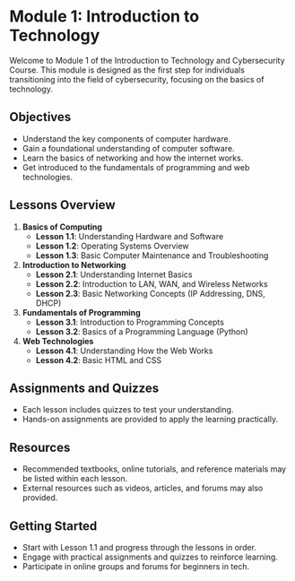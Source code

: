 # Module 1: Introduction to Technology

Welcome to Module 1 of the Introduction to Technology and Cybersecurity Course. This module is designed as the first step for individuals transitioning into the field of cybersecurity, focusing on the basics of technology.

## Objectives
- Understand the key components of computer hardware.
- Gain a foundational understanding of computer software.
- Learn the basics of networking and how the internet works.
- Get introduced to the fundamentals of programming and web technologies.

## Lessons Overview
1. **Basics of Computing**
   - **Lesson 1.1**: Understanding Hardware and Software
   - **Lesson 1.2**: Operating Systems Overview
   - **Lesson 1.3**: Basic Computer Maintenance and Troubleshooting
2. **Introduction to Networking**
   - **Lesson 2.1**: Understanding Internet Basics
   - **Lesson 2.2**: Introduction to LAN, WAN, and Wireless Networks
   - **Lesson 2.3**: Basic Networking Concepts (IP Addressing, DNS, DHCP)
3. **Fundamentals of Programming**
   - **Lesson 3.1**: Introduction to Programming Concepts
   - **Lesson 3.2**: Basics of a Programming Language (Python)
4. **Web Technologies**
   - **Lesson 4.1**: Understanding How the Web Works
   - **Lesson 4.2**: Basic HTML and CSS

## Assignments and Quizzes
- Each lesson includes quizzes to test your understanding.
- Hands-on assignments are provided to apply the learning practically.

## Resources
- Recommended textbooks, online tutorials, and reference materials may be listed within each lesson.
- External resources such as videos, articles, and forums may also provided.

## Getting Started
- Start with Lesson 1.1 and progress through the lessons in order.
- Engage with practical assignments and quizzes to reinforce learning.
- Participate in online groups and forums
for beginners in tech. 
